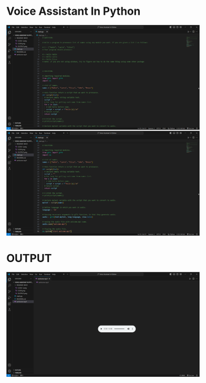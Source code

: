 # Voice Assistant In Python

![Alt text](README-IMGS/CODE.png)
![Alt text](README-IMGS/CODE-1.png)

# OUTPUT

![Alt text](README-IMGS/OUTPUT.png)